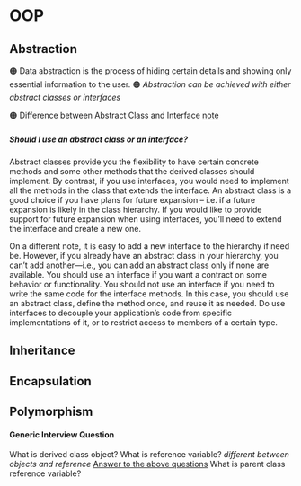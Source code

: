 # OOP

## Abstraction

🟠 Data abstraction is the process of hiding certain details and showing only essential information to the user.
🟠 _Abstraction can be achieved with either abstract classes or interfaces_

🟠 Difference between Abstract Class and Interface
[note](https://www.geeksforgeeks.org/difference-between-abstract-class-and-interface-in-c-sharp/)

##### Should I use an abstract class or an interface?

Abstract classes provide you the flexibility to have certain concrete methods and some other methods that the derived classes should implement. By contrast, if you use interfaces, you would need to implement all the methods in the class that extends the interface. An abstract class is a good choice if you have plans for future expansion – i.e. if a future expansion is likely in the class hierarchy. If you would like to provide support for future expansion when using interfaces, you’ll need to extend the interface and create a new one.

On a different note, it is easy to add a new interface to the hierarchy if need be. However, if you already have an abstract class in your hierarchy, you can’t add another—i.e., you can add an abstract class only if none are available. You should use an interface if you want a contract on some behavior or functionality. You should not use an interface if you need to write the same code for the interface methods. In this case, you should use an abstract class, define the method once, and reuse it as needed. Do use interfaces to decouple your application’s code from specific implementations of it, or to restrict access to members of a certain type.

## Inheritance

## Encapsulation

## Polymorphism

#### Generic Interview Question

What is derived class object?
What is reference variable?
_different between objects and reference_
[Answer to the above questions](https://www.youtube.com/watch?v=N8IeMYsdgAY&list=PLEH2kL-crMGErJOCjwLtrbH8pQ-K11ZAr&index=1)
What is parent class reference variable?
